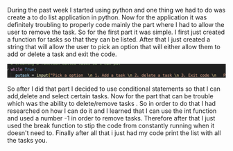 During the past week I started using python and one thing we had to do was create a to do list application in python. 
 Now for the application it was definitely troubling to properly code mainly the part where I had to allow the user to remove the task. So for the first part it was simple. I first just created a function for tasks so that they can be listed. After that I just created a string that will allow the user to pick an option that will either allow them to add or delete a task and exit the code. 
 			
![alt text](code1.png)


So after I did that part I decided to use conditional statements so that I can add,delete and select certain tasks. Now for the part that can be trouble which was the ability to delete/remove tasks . So in order to do that I had researched on how I can do it and I learned that I can use the int function and used a number -1 in order to remove tasks.
Therefore after that I just used the break function to stip the code from constantly running when it doesn't need to. 
  Finally after all that i just had my code print the list with all the tasks you.
 			
